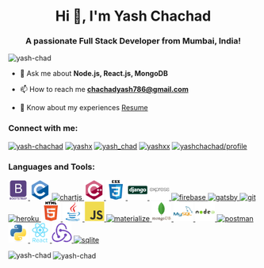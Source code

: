 <h1 align="center">Hi 👋, I'm Yash Chachad</h1>
<h3 align="center">A passionate Full Stack Developer from Mumbai, India!</h3>

<p align="left"> <img src="https://komarev.com/ghpvc/?username=yash-chad&label=Profile%20views&color=0e75b6&style=flat" alt="yash-chad" /> </p>

- 💬 Ask me about **Node.js, React.js, MongoDB**

- 📫 How to reach me **chachadyash786@gmail.com**

- 📄 Know about my experiences [Resume](https://drive.google.com/file/d/19qZ6zga3ppyqetDa6A8RbRzU31tESZJF/view)

<h3 align="left">Connect with me:</h3>
<p align="left">
<a href="https://linkedin.com/in/yash-chachad" target="blank"><img align="center" src="https://cdn.jsdelivr.net/npm/simple-icons@3.1.0/icons/linkedin.svg" alt="yash-chachad" height="30" width="40" /></a>
<a href="https://www.codechef.com/users/yashx" target="blank"><img align="center" src="https://cdn.jsdelivr.net/npm/simple-icons@3.1.0/icons/codechef.svg" alt="yashx" height="30" width="40" /></a>
<a href="https://codeforces.com/profile/yash_chad" target="blank"><img align="center" src="https://cdn.jsdelivr.net/npm/simple-icons@3.1.0/icons/codeforces.svg" alt="yash_chad" height="30" width="40" /></a>
<a href="https://www.leetcode.com/yashxx" target="blank"><img align="center" src="https://cdn.jsdelivr.net/npm/simple-icons@3.1.0/icons/leetcode.svg" alt="yashxx" height="30" width="40" /></a>
<a href="https://auth.geeksforgeeks.org/user/yashchachad/profile" target="blank"><img align="center" src="https://cdn.jsdelivr.net/npm/simple-icons@3.1.0/icons/geeksforgeeks.svg" alt="yashchachad/profile" height="30" width="40" /></a>
</p>

<h3 align="left">Languages and Tools:</h3>
<p align="left"> <a href="https://getbootstrap.com" target="_blank"> <img src="https://raw.githubusercontent.com/devicons/devicon/master/icons/bootstrap/bootstrap-plain-wordmark.svg" alt="bootstrap" width="40" height="40"/> </a> <a href="https://www.cprogramming.com/" target="_blank"> <img src="https://raw.githubusercontent.com/devicons/devicon/master/icons/c/c-original.svg" alt="c" width="40" height="40"/> </a> <a href="https://www.chartjs.org" target="_blank"> <img src="https://www.chartjs.org/media/logo-title.svg" alt="chartjs" width="40" height="40"/> </a> <a href="https://www.w3schools.com/cpp/" target="_blank"> <img src="https://raw.githubusercontent.com/devicons/devicon/master/icons/cplusplus/cplusplus-original.svg" alt="cplusplus" width="40" height="40"/> </a> <a href="https://www.w3schools.com/css/" target="_blank"> <img src="https://raw.githubusercontent.com/devicons/devicon/master/icons/css3/css3-original-wordmark.svg" alt="css3" width="40" height="40"/> </a> <a href="https://www.djangoproject.com/" target="_blank"> <img src="https://raw.githubusercontent.com/devicons/devicon/master/icons/django/django-original.svg" alt="django" width="40" height="40"/> </a> <a href="https://expressjs.com" target="_blank"> <img src="https://raw.githubusercontent.com/devicons/devicon/master/icons/express/express-original-wordmark.svg" alt="express" width="40" height="40"/> </a> <a href="https://firebase.google.com/" target="_blank"> <img src="https://www.vectorlogo.zone/logos/firebase/firebase-icon.svg" alt="firebase" width="40" height="40"/> </a> <a href="https://www.gatsbyjs.com/" target="_blank"> <img src="https://www.vectorlogo.zone/logos/gatsbyjs/gatsbyjs-icon.svg" alt="gatsby" width="40" height="40"/> </a> <a href="https://git-scm.com/" target="_blank"> <img src="https://www.vectorlogo.zone/logos/git-scm/git-scm-icon.svg" alt="git" width="40" height="40"/> </a> <a href="https://heroku.com" target="_blank"> <img src="https://www.vectorlogo.zone/logos/heroku/heroku-icon.svg" alt="heroku" width="40" height="40"/> </a> <a href="https://www.w3.org/html/" target="_blank"> <img src="https://raw.githubusercontent.com/devicons/devicon/master/icons/html5/html5-original-wordmark.svg" alt="html5" width="40" height="40"/> </a> <a href="https://www.java.com" target="_blank"> <img src="https://raw.githubusercontent.com/devicons/devicon/master/icons/java/java-original.svg" alt="java" width="40" height="40"/> </a> <a href="https://developer.mozilla.org/en-US/docs/Web/JavaScript" target="_blank"> <img src="https://raw.githubusercontent.com/devicons/devicon/master/icons/javascript/javascript-original.svg" alt="javascript" width="40" height="40"/> </a> <a href="https://materializecss.com/" target="_blank"> <img src="https://raw.githubusercontent.com/prplx/svg-logos/5585531d45d294869c4eaab4d7cf2e9c167710a9/svg/materialize.svg" alt="materialize" width="40" height="40"/> </a> <a href="https://www.mongodb.com/" target="_blank"> <img src="https://raw.githubusercontent.com/devicons/devicon/master/icons/mongodb/mongodb-original-wordmark.svg" alt="mongodb" width="40" height="40"/> </a> <a href="https://www.mysql.com/" target="_blank"> <img src="https://raw.githubusercontent.com/devicons/devicon/master/icons/mysql/mysql-original-wordmark.svg" alt="mysql" width="40" height="40"/> </a> <a href="https://nodejs.org" target="_blank"> <img src="https://raw.githubusercontent.com/devicons/devicon/master/icons/nodejs/nodejs-original-wordmark.svg" alt="nodejs" width="40" height="40"/> </a> <a href="https://postman.com" target="_blank"> <img src="https://www.vectorlogo.zone/logos/getpostman/getpostman-icon.svg" alt="postman" width="40" height="40"/> </a> <a href="https://www.python.org" target="_blank"> <img src="https://raw.githubusercontent.com/devicons/devicon/master/icons/python/python-original.svg" alt="python" width="40" height="40"/> </a> <a href="https://reactjs.org/" target="_blank"> <img src="https://raw.githubusercontent.com/devicons/devicon/master/icons/react/react-original-wordmark.svg" alt="react" width="40" height="40"/> </a> <a href="https://redux.js.org" target="_blank"> <img src="https://raw.githubusercontent.com/devicons/devicon/master/icons/redux/redux-original.svg" alt="redux" width="40" height="40"/> </a> <a href="https://www.sqlite.org/" target="_blank"> <img src="https://www.vectorlogo.zone/logos/sqlite/sqlite-icon.svg" alt="sqlite" width="40" height="40"/> </a> </p>

<p><img align="left" src="https://github-readme-stats.vercel.app/api/top-langs?username=yash-chad&show_icons=true&locale=en&layout=compact&theme=tokyonight" alt="yash-chad" /></p>

<p>&nbsp;<img align="center" src="https://github-readme-stats.vercel.app/api?username=yash-chad&show_icons=true&locale=en&count_private=true&theme=tokyonight" alt="yash-chad" /></p>

<!-- <p><img align="center" src="https://github-readme-streak-stats.herokuapp.com/?user=yash-chad&" alt="yash-chad" /></p> -->
